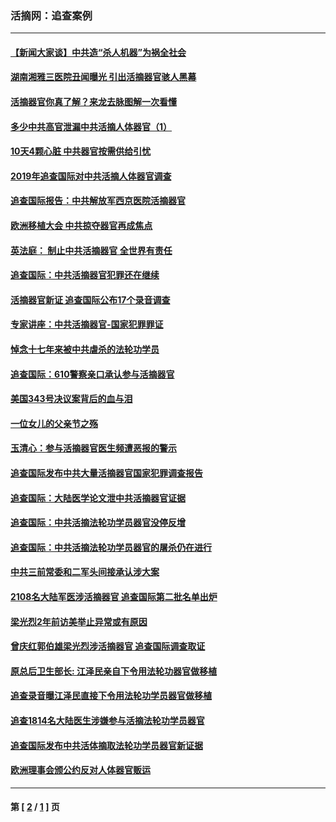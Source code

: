 ### 活摘网：追查案例
---
#### [【新闻大家谈】中共造“杀人机器”为祸全社会](../../pages/nf5880/n14056645.md?08250430) 
#### [湖南湘雅三医院丑闻曝光 引出活摘器官骇人黑幕](../../pages/nf5880/n14051847.md?08250430) 
#### [活摘器官你真了解？来龙去脉图解一次看懂](../../pages/nf5880/n13013820.md?08250430) 
#### [多少中共高官泄漏中共活摘人体器官（1）](../../pages/nf5880/n12671234.md?08250430) 
#### [10天4颗心脏 中共器官按需供给引忧](../../pages/nf5880/n12326366.md?08250430) 
#### [2019年追查国际对中共活摘人体器官调查](../../pages/nf5880/n11917733.md?08250430) 
#### [追查国际报告：中共解放军西京医院活摘器官](../../pages/nf5880/n11838359.md?08250430) 
#### [欧洲移植大会 中共掠夺器官再成焦点](../../pages/nf5880/n11538883.md?08250430) 
#### [英法庭： 制止中共活摘器官 全世界有责任](../../pages/nf5880/n11330691.md?08250430) 
#### [追查国际：中共活摘器官犯罪还在继续](../../pages/nf5880/n11218301.md?08250430) 
#### [活摘器官新证 追查国际公布17个录音调查](../../pages/nf5880/n10897744.md?08250430) 
#### [专家讲座：中共活摘器官-国家犯罪罪证](../../pages/nf5880/n8828153.md?08250430) 
#### [悼念十七年来被中共虐杀的法轮功学员](../../pages/nf5880/n8124823.md?08250430) 
#### [追查国际：610警察亲口承认参与活摘器官](../../pages/nf5880/n8109067.md?08250430) 
#### [美国343号决议案背后的血与泪](../../pages/nf5880/n8020684.md?08250430) 
#### [一位女儿的父亲节之殇](../../pages/nf5880/n8014122.md?08250430) 
#### [玉清心：参与活摘器官医生频遭恶报的警示](../../pages/nf5880/n4637546.md?08250430) 
#### [追查国际发布中共大量活摘器官国家犯罪调查报告](../../pages/nf5880/n4613428.md?08250430) 
#### [追查国际：大陆医学论文泄中共活摘器官证据](../../pages/nf5880/n4608794.md?08250430) 
#### [追查国际：中共活摘法轮功学员器官没停反增](../../pages/nf5880/n4584075.md?08250430) 
#### [追查国际：中共活摘法轮功学员器官的屠杀仍在进行](../../pages/nf5880/n4299154.md?08250430) 
#### [中共三前常委和二军头间接承认涉大案](../../pages/nf5880/n4286244.md?08250430) 
#### [2108名大陆军医涉活摘器官 追查国际第二批名单出炉](../../pages/nf5880/n4284769.md?08250430) 
#### [梁光烈2年前访美举止异常或有原因](../../pages/nf5880/n4279686.md?08250430) 
#### [曾庆红郭伯雄梁光烈涉活摘器官 追查国际调查取证](../../pages/nf5880/n4278462.md?08250430) 
#### [原总后卫生部长: 江泽民亲自下令用法轮功器官做移植](../../pages/nf5880/n4263864.md?08250430) 
#### [追查录音曝江泽民直接下令用法轮功学员器官做移植](../../pages/nf5880/n4261268.md?08250430) 
#### [追查1814名大陆医生涉嫌参与活摘法轮功学员器官](../../pages/nf5880/n4259055.md?08250430) 
#### [追查国际发布中共活体摘取法轮功学员器官新证据](../../pages/nf5880/n4258255.md?08250430) 
#### [欧洲理事会颁公约反对人体器官贩运](../../pages/nf5880/n4206955.md?08250430) 

---
#### 第 [ [2](./2.md?08250430) / [1](./1.md?08250430) ] 页
